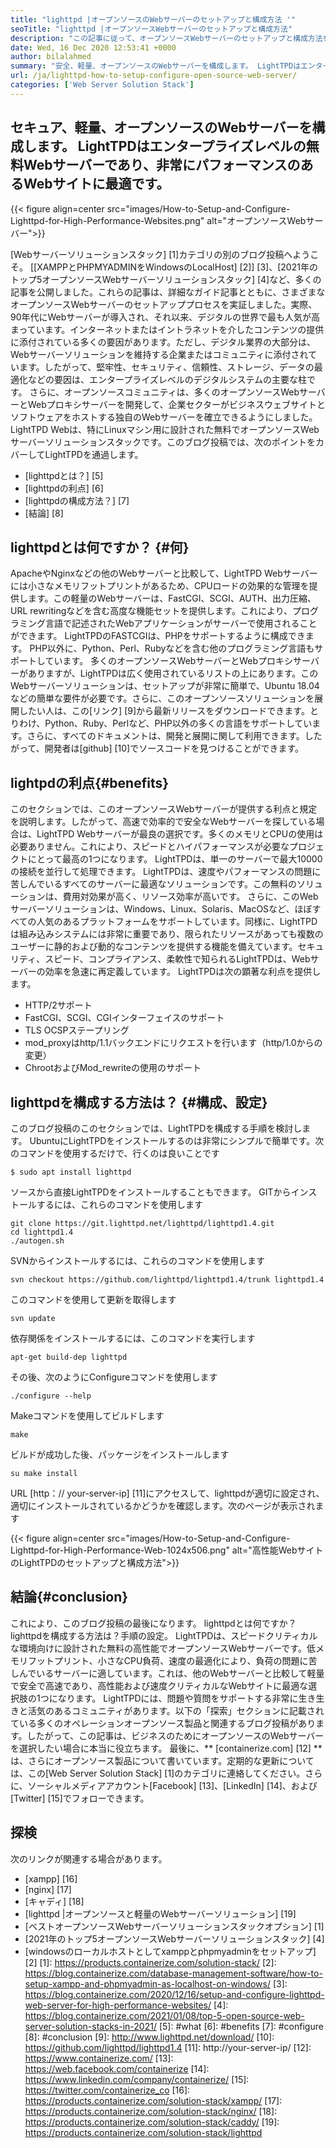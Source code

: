 ```yaml
---
title: "lighttpd |オープンソースのWebサーバーのセットアップと構成方法 '" 
seoTitle: "lighttpd |オープンソースWebサーバーのセットアップと構成方法" 
description: "この記事に従って、オープンソースWebサーバーのセットアップと構成方法を学びます。 LightTPDは、堅牢なCPUロードコントロールを備えた準拠したWebサーバーです。" 
date: Wed, 16 Dec 2020 12:53:41 +0000
author: bilalahmed
summary: "安全、軽量、オープンソースのWebサーバーを構成します。 LightTPDはエンタープライズレベルの無料Webサーバーであり、非常にパフォーマンスのあるWebサイトに最適です。" 
url: /ja/lighttpd-how-to-setup-configure-open-source-web-server/
categories: ['Web Server Solution Stack']
---
```


## セキュア、軽量、オープンソースのWebサーバーを構成します。 LightTPDはエンタープライズレベルの無料Webサーバーであり、非常にパフォーマンスのあるWebサイトに最適です。

{{< figure align=center src="images/How-to-Setup-and-Configure-Lighttpd-for-High-Performance-Websites.png" alt="オープンソースWebサーバー">}}

[Webサーバーソリューションスタック] [1]カテゴリの別のブログ投稿へようこそ。 [[XAMPPとPHPMYADMINをWindowsのLocalHost] [2]] [3]、[2021年のトップ5オープンソースWebサーバーソリューションスタック] [4]など、多くの記事を公開しました。これらの記事は、詳細なガイド記事とともに、さまざまなオープンソースWebサーバーのセットアッププロセスを実証しました。実際、90年代にWebサーバーが導入され、それ以来、デジタルの世界で最も人気が高まっています。インターネットまたはイントラネットを介したコンテンツの提供に添付されている多くの要因があります。ただし、デジタル業界の大部分は、Webサーバーソリューションを維持する企業またはコミュニティに添付されています。したがって、堅牢性、セキュリティ、信頼性、ストレージ、データの最適化などの要因は、エンタープライズレベルのデジタルシステムの主要な柱です。
さらに、オープンソースコミュニティは、多くのオープンソースWebサーバーとWebプロキシサーバーを開発して、企業セクターがビジネスウェブサイトとソフトウェアをホストする独自のWebサーバーを確立できるようにしました。 LightTPD Webは、特にLinuxマシン用に設計された無料でオープンソースWebサーバーソリューションスタックです。このブログ投稿では、次のポイントをカバーしてLightTPDを通過します。
  * [lighttpdとは？] [5]
  * [lighttpdの利点] [6]
  * [lighttpdの構成方法？] [7]
  * [結論] [8]

## lighttpdとは何ですか？ {#何}
ApacheやNginxなどの他のWebサーバーと比較して、LightTPD Webサーバーには小さなメモリフットプリントがあるため、CPUロードの効果的な管理を提供します。この軽量のWebサーバーは、FastCGI、SCGI、AUTH、出力圧縮、URL rewritingなどを含む高度な機能セットを提供します。これにより、プログラミング言語で記述されたWebアプリケーションがサーバーで使用されることができます。 LightTPDのFASTCGIは、PHPをサポートするように構成できます。 PHP以外に、Python、Perl、Rubyなどを含む他のプログラミング言語もサポートしています。
多くのオープンソースWebサーバーとWebプロキシサーバーがありますが、LightTPDは広く使用されているリストの上にあります。このWebサーバーソリューションは、セットアップが非常に簡単で、Ubuntu 18.04などの簡単な要件が必要です。さらに、このオープンソースソリューションを展開したい人は、この[リンク] [9]から最新リリースをダウンロードできます。とりわけ、Python、Ruby、Perlなど、PHP以外の多くの言語をサポートしています。さらに、すべてのドキュメントは、開発と展開に関して利用できます。したがって、開発者は[github] [10]でソースコードを見つけることができます。

## lightpdの利点{#benefits}
このセクションでは、このオープンソースWebサーバーが提供する利点と規定を説明します。したがって、高速で効率的で安全なWebサーバーを探している場合は、LightTPD Webサーバーが最良の選択です。多くのメモリとCPUの使用は必要ありません。これにより、スピードとハイパフォーマンスが必要なプロジェクトにとって最高の1つになります。 LightTPDは、単一のサーバーで最大10000の接続を並行して処理できます。 LightTPDは、速度やパフォーマンスの問題に苦しんでいるすべてのサーバーに最適なソリューションです。この無料のソリューションは、費用対効果が高く、リソース効率が高いです。
さらに、このWebサーバーソリューションは、Windows、Linux、Solaris、MacOSなど、ほぼすべての人気のあるプラットフォームをサポートしています。同様に、LightTPDは組み込みシステムには非常に重要であり、限られたリソースがあっても複数のユーザーに静的および動的なコンテンツを提供する機能を備えています。セキュリティ、スピード、コンプライアンス、柔軟性で知られるLightTPDは、Webサーバーの効率を急速に再定義しています。
LightTPDは次の顕著な利点を提供します。
  * HTTP/2サポート
  * FastCGI、SCGI、CGIインターフェイスのサポート
  * TLS OCSPステープリング
  * mod_proxyはhttp/1.1バックエンドにリクエストを行います（http/1.0からの変更）
  * ChrootおよびMod_rewriteの使用のサポート

## lighttpdを構成する方法は？ {#構成、設定}
このブログ投稿のこのセクションでは、LightTPDを構成する手順を検討します。 UbuntuにLightTPDをインストールするのは非常にシンプルで簡単です。次のコマンドを使用するだけで、行くのは良いことです
```
$ sudo apt install lighttpd
```
ソースから直接LightTPDをインストールすることもできます。 GITからインストールするには、これらのコマンドを使用します
```
git clone https://git.lighttpd.net/lighttpd/lighttpd1.4.git
cd lighttpd1.4
./autogen.sh
```
SVNからインストールするには、これらのコマンドを使用します
```
svn checkout https://github.com/lighttpd/lighttpd1.4/trunk lighttpd1.4
```
このコマンドを使用して更新を取得します
```
svn update
```
依存関係をインストールするには、このコマンドを実行します
```
apt-get build-dep lighttpd
```
その後、次のようにConfigureコマンドを使用します
```
./configure --help
```
Makeコマンドを使用してビルドします
```
make
```
ビルドが成功した後、パッケージをインストールします
```
su make install
```
URL [http：// your-server-ip] [11]にアクセスして、lighttpdが適切に設定され、適切にインストールされているかどうかを確認します。次のページが表示されます

{{< figure align=center src="images/How-to-Setup-and-Configure-Lighttpd-for-High-Performance-Web-1024x506.png" alt="高性能WebサイトのLightTPDのセットアップと構成方法">}}


## 結論{#conclusion}
これにより、このブログ投稿の最後になります。 lighttpdとは何ですか？ lighttpdを構成する方法は？手順の設定。 LightTPDは、スピードクリティカルな環境向けに設計された無料の高性能でオープンソースWebサーバーです。低メモリフットプリント、小さなCPU負荷、速度の最適化により、負荷の問題に苦しんでいるサーバーに適しています。これは、他のWebサーバーと比較して軽量で安全で高速であり、高性能および速度クリティカルなWebサイトに最適な選択肢の1つになります。 LightTPDには、問題や質問をサポートする非常に生き生きと活気のあるコミュニティがあります。以下の「探索」セクションに記載されている多くのオペレーションオープンソース製品と関連するブログ投稿があります。したがって、この記事は、ビジネスのためにオープンソースのWebサーバーを選択したい場合に本当に役立ちます。
最後に、** [containerize.com] [12] **は、さらにオープンソース製品について書いています。定期的な更新については、この[Web Server Solution Stack] [1]のカテゴリに連絡してください。さらに、ソーシャルメディアアカウント[Facebook] [13]、[LinkedIn] [14]、および[Twitter] [15]でフォローできます。

## 探検
次のリンクが関連する場合があります。
  * [xampp] [16]
  * [nginx] [17]
  * [キャディ] [18]
  * [lighttpd |オープンソースと軽量のWebサーバーソリューション] [19]
  * [ベストオープンソースWebサーバーソリューションスタックオプション] [1]
  * [2021年のトップ5オープンソースWebサーバーソリューションスタック] [4]
  * [windowsのローカルホストとしてxamppとphpmyadminをセットアップ] [2]
[1]: https://products.containerize.com/solution-stack/
[2]: https://blog.containerize.com/database-management-software/how-to-setup-xampp-and-phpmyadmin-as-localhost-on-windows/
[3]: https://blog.containerize.com/2020/12/16/setup-and-configure-lighttpd-web-server-for-high-performance-websites/
[4]: https://blog.containerize.com/2021/01/08/top-5-open-source-web-server-solution-stacks-in-2021/
[5]: #what
[6]: #benefits
[7]: #configure
[8]: #conclusion
[9]: http://www.lighttpd.net/download/
[10]: https://github.com/lighttpd/lighttpd1.4
[11]: http://your-server-ip/
[12]: https://www.containerize.com/
[13]: https://web.facebook.com/containerize
[14]: https://www.linkedin.com/company/containerize/
[15]: https://twitter.com/containerize_co
[16]: https://products.containerize.com/solution-stack/xampp/
[17]: https://products.containerize.com/solution-stack/nginx/
[18]: https://products.containerize.com/solution-stack/caddy/
[19]: https://products.containerize.com/solution-stack/lighttpd
